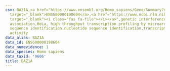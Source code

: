 ```yaml
---
csv: BAZ1A,<a href="https://www.ensembl.org/Homo_sapiens/Gene/Summary?db=core;g=ENSG00000198604"
  target="_blank">ENSG00000198604</a>,<a href="https://www.ncbi.nlm.nih.gov/pubmed/17216044"
  target="_blank"><i class="fas fa-file"></i></a>",genetic interference,functional
  association,HeLa, high throughput transcription profiling by microarray,nucleotide
  sequence identification,nucleotide sequence identification,transcriptional regulation,down-regulates
  activity
data_alias: BAZ1A
data_id: ENSG00000198604
data_numevidence: 1
data_species: Homo sapiens
data_taxid: '9606'
title: BAZ1A
---
```

